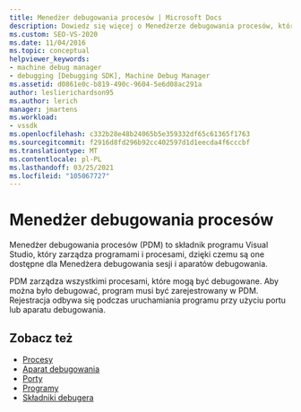 ```yaml
---
title: Menedżer debugowania procesów | Microsoft Docs
description: Dowiedz się więcej o Menedżerze debugowania procesów, który jest składnikiem programu Visual Studio, który udostępnia programy menedżerowi debugowania sesji i aparatom debugowania.
ms.custom: SEO-VS-2020
ms.date: 11/04/2016
ms.topic: conceptual
helpviewer_keywords:
- machine debug manager
- debugging [Debugging SDK], Machine Debug Manager
ms.assetid: d0861e0c-b819-490c-9604-5e6d08ac291a
author: leslierichardson95
ms.author: lerich
manager: jmartens
ms.workload:
- vssdk
ms.openlocfilehash: c332b28e48b24065b5e359332df65c61365f1763
ms.sourcegitcommit: f2916d8fd296b92cc402597d1d1eecda4f6cccbf
ms.translationtype: MT
ms.contentlocale: pl-PL
ms.lasthandoff: 03/25/2021
ms.locfileid: "105067727"
---
```

# <a name="process-debug-manager"></a>Menedżer debugowania procesów
Menedżer debugowania procesów (PDM) to składnik programu Visual Studio, który zarządza programami i procesami, dzięki czemu są one dostępne dla Menedżera debugowania sesji i aparatów debugowania.

 PDM zarządza wszystkimi procesami, które mogą być debugowane. Aby można było debugować, program musi być zarejestrowany w PDM. Rejestracja odbywa się podczas uruchamiania programu przy użyciu portu lub aparatu debugowania.

## <a name="see-also"></a>Zobacz też
- [Procesy](../../extensibility/debugger/processes.md)
- [Aparat debugowania](../../extensibility/debugger/debug-engine.md)
- [Porty](../../extensibility/debugger/ports.md)
- [Programy](../../extensibility/debugger/programs.md)
- [Składniki debugera](../../extensibility/debugger/debugger-components.md)

